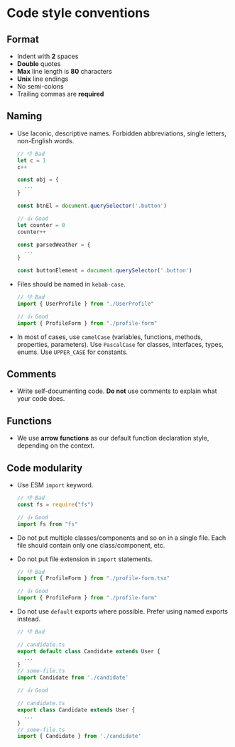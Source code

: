 # Code style conventions

## Format

- Indent with **2** spaces
- **Double** quotes
- **Max** line length is **80** characters
- **Unix** line endings
- No semi-colons
- Trailing commas are **required**

## Naming

- Use laconic, descriptive names. Forbidden abbreviations, single letters, non-English words.

  ```ts
  // 👎 Bad
  let c = 1
  c++

  const obj = {
    ...
  }

  const btnEl = document.querySelector('.button')

  // 👍 Good
  let counter = 0
  counter++

  const parsedWeather = {
    ...
  }

  const buttonElement = document.querySelector('.button')
  ```

- Files should be named in `kebab-case`.

  ```ts
  // 👎 Bad
  import { UserProfile } from "./UserProfile"

  // 👍 Good
  import { ProfileForm } from "./profile-form"
  ```

- In most of cases, use `camelCase` (variables, functions, methods, properties, parameters). Use `PascalCase` for classes, interfaces, types, enums. Use `UPPER_CASE` for constants.

## Comments

- Write self-documenting code. **Do not** use comments to explain what your code does.

## Functions

- We use **arrow functions** as our default function declaration style, depending on the context.

## Code modularity

- Use ESM `import` keyword.

  ```ts
  // 👎 Bad
  const fs = require("fs")

  // 👍 Good
  import fs from "fs"
  ```

- Do not put multiple classes/components and so on in a single file. Each file should contain only one class/component, etc.

- Do not put file extension in `import` statements.

  ```ts
  // 👎 Bad
  import { ProfileForm } from "./profile-form.tsx"

  // 👍 Good
  import { ProfileForm } from "./profile-form"
  ```

- Do not use `default` exports where possible. Prefer using named exports instead.

  ```ts
  // 👎 Bad

  // candidate.ts
  export default class Candidate extends User {
    ...
  }
  // some-file.ts
  import Candidate from './candidate'

  // 👍 Good

  // candidate.ts
  export class Candidate extends User {
    ...
  }
  // some-file.ts
  import { Candidate } from './candidate'
  ```
